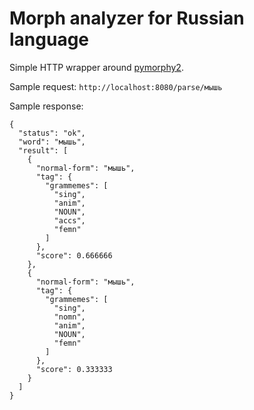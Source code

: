 # Morph analyzer for Russian language

Simple HTTP wrapper around [pymorphy2](https://github.com/kmike/pymorphy2).

Sample request: `http://localhost:8080/parse/мышь`

Sample response:
```
{
  "status": "ok",
  "word": "мышь",
  "result": [
    {
      "normal-form": "мышь",
      "tag": {
        "grammemes": [
          "sing",
          "anim",
          "NOUN",
          "accs",
          "femn"
        ]
      },
      "score": 0.666666
    },
    {
      "normal-form": "мышь",
      "tag": {
        "grammemes": [
          "sing",
          "nomn",
          "anim",
          "NOUN",
          "femn"
        ]
      },
      "score": 0.333333
    }
  ]
}
```

